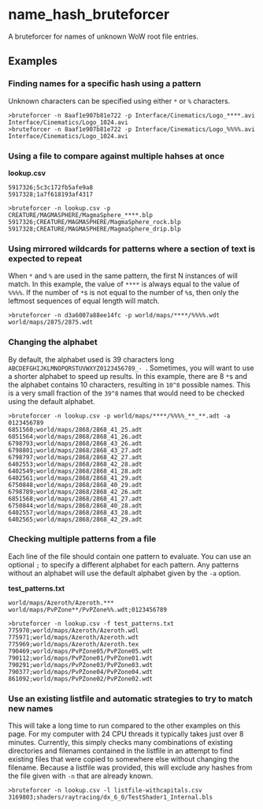 # name_hash_bruteforcer
A bruteforcer for names of unknown WoW root file entries.

## Examples
### Finding names for a specific hash using a pattern
Unknown characters can be specified using either `*` or `%` characters.
```
>bruteforcer -n 8aaf1e907b81e722 -p Interface/Cinematics/Logo_****.avi
Interface/Cinematics/Logo_1024.avi
>bruteforcer -n 8aaf1e907b81e722 -p Interface/Cinematics/Logo_%%%%.avi
Interface/Cinematics/Logo_1024.avi
```

### Using a file to compare against multiple hahses at once
**lookup.csv**
```
5917326;5c3c172fb5afe9a8
5917328;1a7f618193af4317
```
```
>bruteforcer -n lookup.csv -p CREATURE/MAGMASPHERE/MagmaSphere_****.blp
5917326;CREATURE/MAGMASPHERE/MagmaSphere_rock.blp
5917328;CREATURE/MAGMASPHERE/MagmaSphere_drip.blp
```

### Using mirrored wildcards for patterns where a section of text is expected to repeat
When `*` and `%` are used in the same pattern, the first N instances of will match. In this example, the value of `****` is always equal to the value of `%%%%`. If the number of `*`s is not equal to the number of `%`s, then only the leftmost sequences of equal length will match.
```
>bruteforcer -n d3a6007a88ee14fc -p world/maps/****/%%%%.wdt
world/maps/2875/2875.wdt
```

### Changing the alphabet
By default, the alphabet used is 39 characters long `ABCDEFGHIJKLMNOPQRSTUVWXYZ0123456789_- `. Sometimes, you will want to use a shorter alphabet to speed up results. In this example, there are 8 `*`s and the alphabet contains 10 characters, resulting in `10^8` possible names. This is a very small fraction of the `39^8` names that would need to be checked using the default alphabet.
```
>bruteforcer -n lookup.csv -p world/maps/****/%%%%_**_**.adt -a 0123456789
6851560;world/maps/2868/2868_41_25.adt
6851564;world/maps/2868/2868_41_26.adt
6798793;world/maps/2868/2868_43_26.adt
6798801;world/maps/2868/2868_43_27.adt
6798797;world/maps/2868/2868_42_27.adt
6402553;world/maps/2868/2868_42_28.adt
6402549;world/maps/2868/2868_41_28.adt
6402561;world/maps/2868/2868_41_29.adt
6750848;world/maps/2868/2868_40_29.adt
6798789;world/maps/2868/2868_42_26.adt
6851568;world/maps/2868/2868_41_27.adt
6750844;world/maps/2868/2868_40_28.adt
6402557;world/maps/2868/2868_43_28.adt
6402565;world/maps/2868/2868_42_29.adt
```

### Checking multiple patterns from a file
Each line of the file should contain one pattern to evaluate. You can use an optional `;` to specify a different alphabet for each pattern. Any patterns without an alphabet will use the default alphabet given by the `-a` option.

**test_patterns.txt**
```
world/maps/Azeroth/Azeroth.***
world/maps/PvPZone**/PvPZone%%.wdt;0123456789
```
```
>bruteforcer -n lookup.csv -f test_patterns.txt
775970;world/maps/Azeroth/Azeroth.wdl
775971;world/maps/Azeroth/Azeroth.wdt
775969;world/maps/Azeroth/Azeroth.tex
790469;world/maps/PvPZone05/PvPZone05.wdt
790112;world/maps/PvPZone01/PvPZone01.wdt
790291;world/maps/PvPZone03/PvPZone03.wdt
790377;world/maps/PvPZone04/PvPZone04.wdt
861092;world/maps/PvPZone02/PvPZone02.wdt
```

### Use an existing listfile and automatic strategies to try to match new names
This will take a long time to run compared to the other examples on this page. For my computer with 24 CPU threads it typically takes just over 8 minutes. Currently, this simply checks many combinations of existing directories and filenames contained in the listfile in an attempt to find existing files that were copied to somewhere else without changing the filename. Because a listfile was provided, this will exclude any hashes from the file given with `-n` that are already known.
```
>bruteforcer -n lookup.csv -l listfile-withcapitals.csv
3169803;shaders/raytracing/dx_6_0/TestShader1_Internal.bls
```
